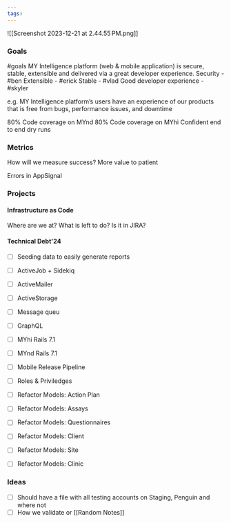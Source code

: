 ```yaml
---
tags:
---
```

![[Screenshot 2023-12-21 at 2.44.55 PM.png]]
### Goals
#goals
MY Intelligence platform (web & mobile application) is secure, stable, extensible and delivered via a great developer experience.
Security - #ben 
Extensible - #erick
Stable - #vlad 
Good developer experience - #skyler 

e.g. MY Intelligence platform’s users have an experience of our products that is free from bugs, performance issues, and downtime


80% Code coverage on MYnd
80% Code coverage on MYhi
Confident end to end dry runs
### Metrics
How will we measure success? 
More value to patient

Errors in AppSignal

### Projects
#### Infrastructure as Code
Where are we at?
What is left to do?
Is it in JIRA? 

#### Technical Debt'24
- [ ] Seeding data to easily generate reports
- [ ] ActiveJob + Sidekiq
- [ ] ActiveMailer
- [ ] ActiveStorage
- [ ] Message queu 
- [ ] GraphQL
- [ ] MYhi Rails 7.1
- [ ] MYnd Rails 7.1
- [ ] Mobile Release Pipeline
- [ ] Roles & Priviledges
- [ ] Refactor Models: Action Plan
- [ ] Refactor Models: Assays
- [ ] Refactor Models: Questionnaires
- [ ] Refactor Models: Client
- [ ] Refactor Models: Site
- [ ] Refactor Models: Clinic




### Ideas
- [ ] Should have a file with all testing accounts on Staging, Penguin and where not
- [ ] How we validate or [[Random Notes]]